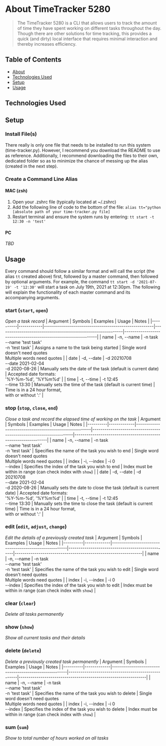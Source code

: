 # About TimeTracker 5280
> The TimeTracker 5280 is a CLI that allows users to track the amount of time they have spent working on different tasks throughout the day. Though there are other solutions for time tracking, this provides a quick (and dirty) local interface that requires minimal interaction and thereby increases efficiency.

## Table of Contents
* [About](#general-information)
* [Technologies Used](#technologies-used)
* [Setup](#setup)
* [Usage](#usage)

## Technologies Used

## Setup
### Install File(s)
There really is only one file that needs to be installed to run this system (time-tracker.py). However, I recommend you download the README to use as reference. Additionally, I recommend downloading the files to their own, dedicated folder so as to minimize the chance of messing up the alias (created in the next step).

### Create a Command Line Alias
#### MAC (zsh)
1. Open your .zshrc file (typically located at \~/.zshrc)
2. Add the following line of code to the bottom of the file:
`alias tt="python [absolute path of your time-tracker.py file]`
3. Restart terminal and ensure the system runs by entering:
`tt start -t 12:30 -n 'test'`

#### PC
*TBD*

## Usage
Every command should follow a similar format and will call the script (the alias `tt` created above) first, followed by a master command, then followed by optional arguments. For example, the command `tt start -d '2021-07-19' -t '12:30'` will start a task on July 19th, 2021 at 12:30pm. The following will explain the functionality of each master command and its accompanying arguments.

### start (`start`, `open`)
*Open a task record*
| Argument | Symbols    | Examples                                              | Usage                                                        | Notes                                                          |
|----------|------------|-------------------------------------------------------|--------------------------------------------------------------|----------------------------------------------------------------|
| name     | -n, --name | -n task <br> --name 'test task' <br> -n 'test task'   | Assigns a name to the task being started                     | Single word doesn't need quotes<br> Multiple words need quotes |
| date     | -d, --date | -d 20210708 <br> --date 2021-02-04 <br> -d 2020-08-26 | Manually sets the date of the task (default is current date) | Accepted date formats:<br> '%Y-%m-%d', '%Y%m%d'                |
| time     | -t, --time | -t 12:45<br> --time 13:30                             | Manually sets the time of the task (default is current time) | Time is in a 24 hour format, <br> with or without ':'          |

### stop (`stop`, `close`, `end`)
*Close a task and record the elapsed time of working on the task*
| Argument | Symbols     | Examples                                              | Usage                                                              | Notes                                                          |
|----------|-------------|-------------------------------------------------------|--------------------------------------------------------------------|----------------------------------------------------------------|
| name     | -n, --name  | -n task <br> --name 'test task' <br> -n 'test task'   | Specifies the name of the task you wish to end                     | Single word doesn't need quotes<br> Multiple words need quotes |
| index    | -i, --index | -i 0 <br> --index                                     | Specifies the index of the task you wish to end                    | Index must be within in range (can check index with `show`)    |
| date     | -d, --date  | -d 20210708 <br> --date 2021-02-04 <br> -d 2020-08-26 | Manually sets the date to close the task (default is current date) | Accepted date formats:<br> '%Y-%m-%d', '%Y%m%d'                |
| time     | -t, --time  | -t 12:45<br> --time 13:30                             | Manually sets the time to close the task (default is current time) | Time is in a 24 hour format, <br> with or without ':'          |

### edit (`edit`, `adjust`, `change`)
*Edit the details of a previously created task*
| Argument | Symbols     | Examples                                              | Usage                                            | Notes                                                          |
|----------|-------------|-------------------------------------------------------|--------------------------------------------------|----------------------------------------------------------------|
| name     | -n, --name  | -n task <br> --name 'test task' <br> -n 'test task'   | Specifies the name of the task you wish to edit  | Single word doesn't need quotes<br> Multiple words need quotes |
| index    | -i, --index | -i 0 <br> --index                                     | Specifies the index of the task you wish to edit | Index must be within in range (can check index with `show`)    |

### clear (`clear`)
*Delete all tasks permanently*

### show (`show`)
*Show all current tasks and their details*

### delete (`delete`)
*Delete a previously created task permanently*
| Argument | Symbols     | Examples                                              | Usage                                              | Notes                                                          |
|----------|-------------|-------------------------------------------------------|----------------------------------------------------|----------------------------------------------------------------|
| name     | -n, --name  | -n task <br> --name 'test task' <br> -n 'test task'   | Specifies the name of the task you wish to delete  | Single word doesn't need quotes<br> Multiple words need quotes |
| index    | -i, --index | -i 0 <br> --index                                     | Specifies the index of the task you wish to delete | Index must be within in range (can check index with `show`)    |

### sum (`sum`)
*Show to total number of hours worked on all tasks*



